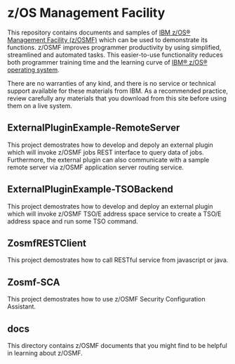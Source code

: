 # z/OS Management Facility
This repository contains documents and samples of [IBM z/OS® Management Facility (z/OSMF)](https://www.ibm.com/marketplace/zos-management-facility) which can be used to demonstrate its functions. z/OSMF improves programmer productivity by using simplified, streamlined and automated tasks. This easier-to-use functionality reduces both programmer training time and the learning curve of [IBM® z/OS® operating system](https://www.ibm.com/it-infrastructure/z/zos).

There are no warranties of any kind, and there is no service or technical support available for these materials from IBM. As a recommended practice, review carefully any materials that you download from this site before using them on a live system.

## ExternalPluginExample-RemoteServer
This project demostrates how to develop and depoly an external plugin which will invoke z/OSMF jobs REST interface to query data of jobs. Furthermore, the external plugin can also communicate with a sample remote server via z/OSMF application server routing service.

## ExternalPluginExample-TSOBackend
This project demostrates how to develop and deploy an external plugin which will invoke z/OSMF TSO/E address space service to create a TSO/E address space and run some TSO command.

## ZosmfRESTClient
This project demostrates how to call RESTful service from javascript or java.

## Zosmf-SCA
This project demostrates how to use z/OSMF Security Configuration Assistant.

## docs
This directory contains z/OSMF documents that you might find to be helpful in learning about z/OSMF.





